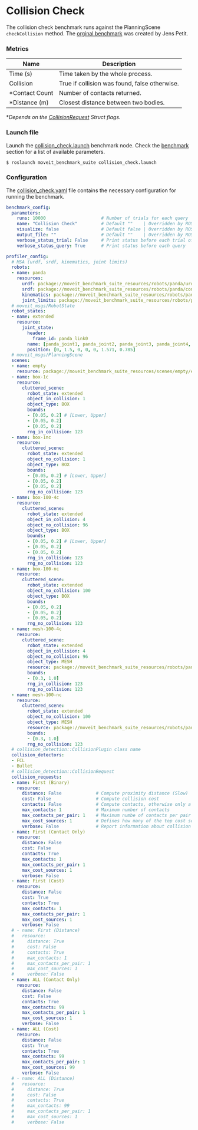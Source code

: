 # Collision Check
The collision check benchmark runs against the PlanningScene `checkCollision` method. The [orginal benchmark](https://github.com/ros-planning/moveit/blob/master/moveit_ros/planning/planning_components_tools/src/compare_collision_speed_checking_fcl_bullet.cpp) was created by Jens Petit.


### Metrics
| Name              | Description                                     |
|-------------------|-------------------------------------------------|
| Time (s)          | Time taken by the whole process.                |
| Collision         | True if collision was found, false otherwise.   |
| *Contact Count    | Number of contacts returned.                    |
| *Distance (m)     | Closest distance between two bodies.            |

**Depends on the [CollisionRequest](http://docs.ros.org/en/noetic/api/moveit_core/html/cpp/structcollision__detection_1_1CollisionRequest.html) Struct flags.*

### Launch file
Launch the [collision_check.launch](/moveit/benchmarks/collision_check.launch) benchmark node. Check the [benchmark](/doc/README.md#benchmark) section for a list of available parameters.
```Bash
$ roslaunch moveit_benchmark_suite collision_check.launch
```

### Configuration
The [collision_check.yaml](/moveit/config/collision_check.yaml) file contains the necessary configuration for running the benchmark.

```yaml
benchmark_config:
  parameters:
    runs: 10000                     # Number of trials for each query
    name: "Collision Check"         # Default ""    | Overridden by ROS Param /benchmark/name
    visualize: false                # Default false | Overridden by ROS Param /benchmark/visualize
    output_file: ""                 # Default ""    | Overridden by ROS Param /benchmark/output_file
    verbose_status_trial: False     # Print status before each trial of all queries
    verbose_status_query: True      # Print status before each query

profiler_config:
  # MSA (urdf, srdf, kinematics, joint limits)
  robots:
  - name: panda
    resources:
      urdf: package://moveit_benchmark_suite_resources/robots/panda/urdf/panda.urdf
      srdf: package://moveit_benchmark_suite_resources/robots/panda/config/panda.srdf
      kinematics: package://moveit_benchmark_suite_resources/robots/panda/config/kinematics.yaml
      joint_limits: package://moveit_benchmark_suite_resources/robots/panda/config/joint_limits.yaml
  # moveit_msgs/RobotState
  robot_states:
  - name: extended
    resource:
      joint_state:
        header:
          frame_id: panda_link0
        name: [panda_joint1, panda_joint2, panda_joint3, panda_joint4, panda_joint5, panda_joint6, panda_joint7]
        position: [0, 1.5, 0, 0, 0, 1.571, 0.785]
  # moveit_msgs/PlanningScene
  scenes:
  - name: empty
    resource: package://moveit_benchmark_suite_resources/scenes/empty/empty.urdf.xacro
  - name: box-1c
    resource:
      cluttered_scene:
        robot_state: extended
        object_in_collision: 1
        object_type: BOX
        bounds:
        - [0.05, 0.2] # [Lower, Upper]
        - [0.05, 0.2]
        - [0.05, 0.2]
        rng_in_collision: 123
  - name: box-1nc
    resource:
      cluttered_scene:
        robot_state: extended
        object_no_collision: 1
        object_type: BOX
        bounds:
        - [0.05, 0.2] # [Lower, Upper]
        - [0.05, 0.2]
        - [0.05, 0.2]
        rng_no_collision: 123
  - name: box-100-4c
    resource:
      cluttered_scene:
        robot_state: extended
        object_in_collision: 4
        object_no_collision: 96
        object_type: BOX
        bounds:
        - [0.05, 0.2] # [Lower, Upper]
        - [0.05, 0.2]
        - [0.05, 0.2]
        rng_in_collision: 123
        rng_no_collision: 123
  - name: box-100-nc
    resource:
      cluttered_scene:
        robot_state: extended
        object_no_collision: 100
        object_type: BOX
        bounds:
        - [0.05, 0.2]
        - [0.05, 0.2]
        - [0.05, 0.2]
        rng_no_collision: 123
  - name: mesh-100-4c
    resource:
      cluttered_scene:
        robot_state: extended
        object_in_collision: 4
        object_no_collision: 96
        object_type: MESH
        resource: package://moveit_benchmark_suite_resources/robots/panda/meshes/collision/link5.stl
        bounds:
        - [0.3, 1.0]
        rng_in_collision: 123
        rng_no_collision: 123
  - name: mesh-100-nc
    resource:
      cluttered_scene:
        robot_state: extended
        object_no_collision: 100
        object_type: MESH
        resource: package://moveit_benchmark_suite_resources/robots/panda/meshes/collision/link5.stl
        bounds:
        - [0.3, 1.0]
        rng_no_collision: 123
  # collision_detection::CollisionPlugin class name
  collision_detectors:
  - FCL
  - Bullet
  # collision_detection::CollisionRequest
  collision_requests:
  - name: First (Binary)
    resource:
      distance: False             # Compute proximity distance (Slow)
      cost: False                 # Compute collision cost
      contacts: False             # Compute contacts, otherwise only a binary collision yes/no is reported
      max_contacts: 1             # Maximum number of contacts
      max_contacts_per_pair: 1    # Maximum numbe of contacts per pair of bodies
      max_cost_sources: 1         # Defines how many of the top cost sources should be returned
      verbose: False              # Report information about collision
  - name: First (Contact Only)
    resource:
      distance: False
      cost: False
      contacts: True
      max_contacts: 1
      max_contacts_per_pair: 1
      max_cost_sources: 1
      verbose: False
  - name: First (Cost)
    resource:
      distance: False
      cost: True
      contacts: True
      max_contacts: 1
      max_contacts_per_pair: 1
      max_cost_sources: 1
      verbose: False
  # - name: First (Distance)
  #   resource:
  #     distance: True
  #     cost: False
  #     contacts: True
  #     max_contacts: 1
  #     max_contacts_per_pair: 1
  #     max_cost_sources: 1
  #     verbose: False
  - name: ALL (Contact Only)
    resource:
      distance: False
      cost: False
      contacts: True
      max_contacts: 99
      max_contacts_per_pair: 1
      max_cost_sources: 1
      verbose: False
  - name: ALL (Cost)
    resource:
      distance: False
      cost: True
      contacts: True
      max_contacts: 99
      max_contacts_per_pair: 1
      max_cost_sources: 99
      verbose: False
  # - name: ALL (Distance)
  #   resource:
  #     distance: True
  #     cost: False
  #     contacts: True
  #     max_contacts: 99
  #     max_contacts_per_pair: 1
  #     max_cost_sources: 1
  #     verbose: False
```
